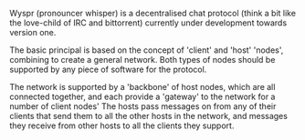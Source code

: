 Wyspr (pronouncer whisper) is a decentralised chat protocol (think a bit like the love-child of IRC and bittorrent) currently under development towards version one.

The basic principal is based on the concept of 'client' and 'host' 'nodes', combining to create a general network. Both types of nodes should be supported by any piece of software for the protocol.

The network is supported by a 'backbone' of host nodes, which are all connected together, and each provide a 'gateway' to the network for a number of client nodes' The hosts pass messages on from any of their clients that send them to all the other hosts in the network, and messages they receive from other hosts to all the clients they support.